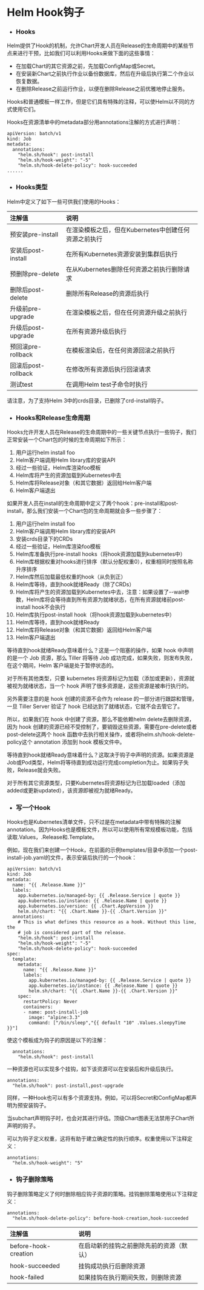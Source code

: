 # Helm Hook钩子

- ### Hooks

Helm提供了Hook的机制，允许Chart开发人员在Release的生命周期中的某些节点来进行干预，比如我们可以利用Hooks来做下面的这些事情：

- 在加载Chart的其它资源之前，先加载ConfigMap或Secret。
- 在安装新Chart之前执行作业以备份数据库，然后在升级后执行第二个作业以恢复数据。
- 在删除Release之前运行作业，以便在删除Release之前优雅地停止服务。

Hooks和普通模板一样工作，但是它们具有特殊的注释，可以使Helm以不同的方式使用它们。

Hooks在资源清单中的metadata部分用annotations注解的方式进行声明：

    apiVersion: batch/v1
    kind: Job
    metadata:
      annotations:
        "helm.sh/hook": post-install
        "helm.sh/hook-weight": "-5"
        "helm.sh/hook-delete-policy": hook-succeeded
    ......

- ### Hooks类型

Helm中定义了如下一些可供我们使用的Hooks：

| 注解值 | 说明 |
| :------| :------ |
| 预安装pre-install | 在渲染模板之后，但在Kubernetes中创建任何资源之前执行 |
| 安装后post-install | 在所有Kubernetes资源安装到集群后执行 |
| 预删除pre-delete | 在从Kubernetes删除任何资源之前执行删除请求 |
| 删除后post-delete | 删除所有Release的资源后执行 |
| 升级前pre-upgrade | 在渲染模板之后，但在任何资源升级之前执行 |
| 升级后post-upgrade | 在所有资源升级后执行 |
| 预回滚pre-rollback | 在模板渲染后，在任何资源回滚之前执行 |
| 回滚后post-rollback | 在修改所有资源后执行回滚请求 |
| 测试test | 在调用Helm test子命令时执行 |

请注意，为了支持Helm 3中的crds目录，已删除了crd-install钩子。

- ### Hooks和Release生命周期

Hooks允许开发人员在Release的生命周期中的一些关键节点执行一些钩子，我们正常安装一个Chart包的时候的生命周期如下所示：

1. 用户运行helm install foo
1. Helm客户端调用Helm library库的安装API
1. 经过一些验证，Helm库渲染foo模板
1. Helm库将产生的资源加载到Kubernetes中去
1. Helm库将Release对象（和其它数据）返回给Helm客户端
1. Helm客户端退出

如果开发人员在install的生命周期中定义了两个hook：pre-install和post-install，那么我们安装一个Chart包的生命周期就会多一些步骤了：

1. 用户运行helm install foo
1. Helm客户端调用Helm library库的安装API
1. 安装crds目录下的CRDs
1. 经过一些验证，Helm库渲染foo模板
1. Helm库准备执行pre-install hooks（将hook资源加载到kubernetes中）
1. Helm库根据权重对hooks进行排序（默认分配权重0），权重相同时按照名称升序排序
1. Helm库然后加载最低权重的hook（从负到正）
1. Helm库等待，直到hook就绪Ready（除了CRDs）
1. Helm库将产生的资源加载到Kubernetes中去，注意：如果设置了--wait参数，Helm库将会等待直到所有资源为就绪状态，在所有资源就绪前post-install hook不会执行
1. Helm库执行post-install hook（将hook资源加载到kubernetes中）
1. Helm库等待，直到hook就绪Ready
1. Helm库将Release对象（和其它数据）返回给Helm客户端
1. Helm客户端退出

等待直到hook就绪Ready意味着什么？这是一个阻塞的操作，如果 hook 中声明的是一个 Job 资源，那么 Tiller 将等待 Job 成功完成，如果失败，则发布失败，在这个期间，Helm 客户端是处于暂停状态的。

对于所有其他类型，只要 kubernetes 将资源标记为加载（添加或更新），资源就被视为就绪状态，当一个 hook 声明了很多资源是，这些资源是被串行执行的。

另外需要注意的是 hook 创建的资源不会作为 release 的一部分进行跟踪和管理，一旦 Tiller Server 验证了 hook 已经达到了就绪状态，它就不会去管它了。

所以，如果我们在 hook 中创建了资源，那么不能依赖helm delete去删除资源，因为 hook 创建的资源已经不受控制了，要销毁这些资源，需要在pre-delete或者post-delete这两个 hook 函数中去执行相关操作，或者将helm.sh/hook-delete-policy这个 annotation 添加到 hook 模板文件中。

等待直到hook就绪Ready意味着什么？这取决于钩子中声明的资源。如果资源是Job或Pod类型，Helm将等待直到成功运行完成completion为止。如果钩子失败，Release就会失败。

对于所有其它资源类型，只要Kubernetes将资源标记为已加载loaded（添加added或更新updated），该资源即被视为就绪Ready。

- ### 写一个Hook

Hooks也是Kubernetes清单文件，只不过是在metadata中带有特殊的注解annotation。因为Hooks也是模板文件，所以可以使用所有常规模板功能，包括读取.Values，.Release和.Template。

例如，现在我们来创建一个Hook，在前面的示例templates/目录中添加一个post-install-job.yaml的文件，表示安装后执行的一个hook：

    apiVersion: batch/v1
    kind: Job
    metadata:
      name: "{{ .Release.Name }}"
      labels:
        app.kubernetes.io/managed-by: {{ .Release.Service | quote }}
        app.kubernetes.io/instance: {{ .Release.Name | quote }}
        app.kubernetes.io/version: {{ .Chart.AppVersion }}
        helm.sh/chart: "{{ .Chart.Name }}-{{ .Chart.Version }}"
      annotations:
        # This is what defines this resource as a hook. Without this line, the
        # job is considered part of the release.
        "helm.sh/hook": post-install
        "helm.sh/hook-weight": "-5"
        "helm.sh/hook-delete-policy": hook-succeeded
    spec:
      template:
        metadata:
          name: "{{ .Release.Name }}"
          labels:
            app.kubernetes.io/managed-by: {{ .Release.Service | quote }}
            app.kubernetes.io/instance: {{ .Release.Name | quote }}
            helm.sh/chart: "{{ .Chart.Name }}-{{ .Chart.Version }}"
        spec:
          restartPolicy: Never
          containers:
          - name: post-install-job
            image: "alpine:3.3"
            command: ["/bin/sleep","{{ default "10" .Values.sleepyTime }}"]

使这个模板成为钩子的原因是以下的注解：

      annotations:
        "helm.sh/hook": post-install

一种资源也可以实现多个挂钩，如下该资源可以在安装后和升级后执行。

    annotations:
      "helm.sh/hook": post-install,post-upgrade

同样，一种Hook也可以有多个资源支持。例如，可以将Secret和ConfigMap都声明为预安装钩子。

当subchart声明钩子时，也会对其进行评估。顶级Chart图表无法禁用子Chart所声明的钩子。

可以为钩子定义权重，这将有助于建立确定性的执行顺序。权重使用以下注释定义：

    annotations:
      "helm.sh/hook-weight": "5"

- ### 钩子删除策略

钩子删除策略定义了何时删除相应钩子资源的策略。挂钩删除策略使用以下注释定义：

    annotations:
      "helm.sh/hook-delete-policy": before-hook-creation,hook-succeeded


| 注解值 | 说明 |
| :------| :------ |
| before-hook-creation | 在启动新的挂钩之前删除先前的资源（默认） |
| hook-succeeded | 挂钩成功执行后删除资源 |
| hook-failed | 如果挂钩在执行期间失败，则删除资源 |
